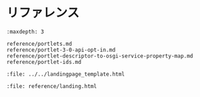 # リファレンス

```{toctree}
:maxdepth: 3

reference/portlets.md
reference/portlet-3-0-api-opt-in.md
reference/portlet-descriptor-to-osgi-service-property-map.md
reference/portlet-ids.md
```

```{raw} html
:file: ../../landingpage_template.html
```

```{raw} html
:file: reference/landing.html
```